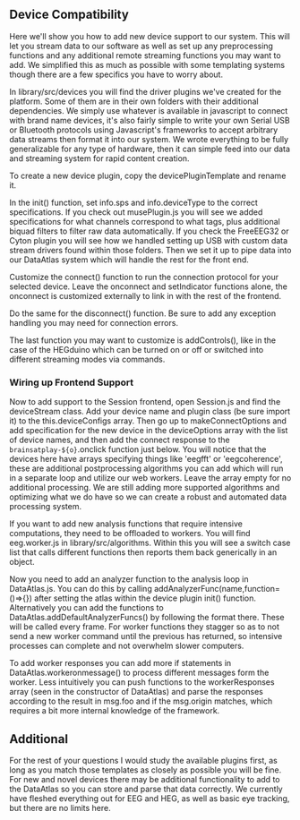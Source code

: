## Device Compatibility

Here we'll show you how to add new device support to our system. This will let you stream data to our software as well as set up any preprocessing functions and any additional remote streaming functions you may want to add. We simplified this as much as possible with some templating systems though there are a few specifics you have to worry about.

In library/src/devices you will find the driver plugins we've created for the platform. Some of them are in their own folders with their additional dependencies. We simply use whatever is available in javascript to connect with brand name devices, it's also fairly simple to write your own Serial USB or Bluetooth protocols using Javascript's frameworks to accept arbitrary data streams then format it into our system. We wrote everything to be fully generalizable for any type of hardware, then it can simple feed into our data and streaming system for rapid content creation.

To create a new device plugin, copy the devicePluginTemplate and rename it. 

In the init() function, set info.sps and info.deviceType to the correct specifications. If you check out musePlugin.js you will see we added specifications for what channels correspond to what tags, plus additional biquad filters to filter raw data automatically. If you check the FreeEEG32 or Cyton plugin you will see how we handled setting up USB with custom data stream drivers found within those folders. Then we set it up to pipe data into our DataAtlas system which will handle the rest for the front end.

Customize the connect() function to run the connection protocol for your selected device. Leave the onconnect and setIndicator functions alone, the onconnect is customized externally to link in with the rest of the frontend.

Do the same for the disconnect() function. Be sure to add any exception handling you may need for connection errors.

The last function you may want to customize is addControls(), like in the case of the HEGduino which can be turned on or off or switched into different streaming modes via commands. 

### Wiring up Frontend Support

Now to add support to the Session frontend, open Session.js and find the deviceStream class. Add your device name and plugin class (be sure import it) to the this.deviceConfigs array. Then go up to makeConnectOptions and add specification for the new device in the deviceOptions array with the list of device names, and then add the connect response to the `brainsatplay-${o}`.onclick function just below. You will notice that the devices here have arrays specifying things like 'eegfft' or 'eegcoherence', these are additional postprocessing algorithms you can add which will run in a separate loop and utilize our web workers. Leave the array empty for no additional processing. We are still adding more supported algorithms and optimizing what we do have so we can create a robust and automated data processing system.

If you want to add new analysis functions that require intensive computations, they need to be offloaded to workers. You will find eeg.worker.js in library/src/algorithms. Within this you will see a switch case list that calls different functions then reports them back generically in an object. 

Now you need to add an analyzer function to the analysis loop in DataAtlas.js. You can do this by calling addAnalyzerFunc(name,function=()=>{}) after setting the atlas within the device plugin init() function. Alternatively you can add the functions to DataAtlas.addDefaultAnalyzerFuncs() by following the format there. These will be called every frame. For worker functions they stagger so as to not send a new worker command until the previous has returned, so intensive processes can complete and not overwhelm slower computers. 

To add worker responses you can add more if statements in DataAtlas.workeronmessage() to process different messages form the worker. Less intuitively you can push functions to the workerResponses array (seen in the constructor of DataAtlas) and parse the responses according to the result in msg.foo and if the msg.origin matches, which requires a bit more internal knowledge of the framework.

## Additional

For the rest of your questions I would study the available plugins first, as long as you match those templates as closely as possible you will be fine. For new and novel devices there may be additional functionality to add to the DataAtlas so you can store and parse that data correctly. We currently have fleshed everything out for EEG and HEG, as well as basic eye tracking, but there are no limits here.

